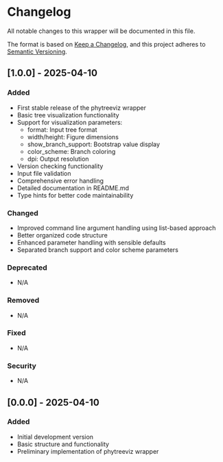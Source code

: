# Changelog

All notable changes to this wrapper will be documented in this file.

The format is based on [Keep a Changelog](https://keepachangelog.com/en/1.0.0/),
and this project adheres to [Semantic Versioning](https://semver.org/spec/v2.0.0.html).

## [1.0.0] - 2025-04-10

### Added
- First stable release of the phytreeviz wrapper
- Basic tree visualization functionality
- Support for visualization parameters:
  - format: Input tree format
  - width/height: Figure dimensions
  - show_branch_support: Bootstrap value display
  - color_scheme: Branch coloring
  - dpi: Output resolution
- Version checking functionality
- Input file validation
- Comprehensive error handling
- Detailed documentation in README.md
- Type hints for better code maintainability

### Changed
- Improved command line argument handling using list-based approach
- Better organized code structure
- Enhanced parameter handling with sensible defaults
- Separated branch support and color scheme parameters

### Deprecated
- N/A

### Removed
- N/A

### Fixed
- N/A

### Security
- N/A

## [0.0.0] - 2025-04-10

### Added
- Initial development version
- Basic structure and functionality
- Preliminary implementation of phytreeviz wrapper 